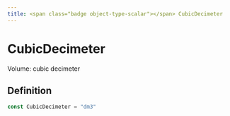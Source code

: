 ```yaml
---
title: <span class="badge object-type-scalar"></span> CubicDecimeter
---
```

# <span class="badge object-type-scalar"></span> CubicDecimeter

Volume: cubic decimeter

## Definition

```go
const CubicDecimeter = "dm3"
```

